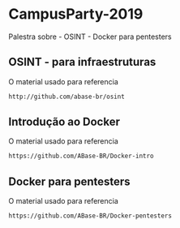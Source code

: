 # CampusParty-2019
Palestra sobre - OSINT - Docker para pentesters

## OSINT - para infraestruturas
O material usado para referencia
```sh
http://github.com/abase-br/osint
```

## Introdução ao Docker
O material usado para referencia
```sh
https://github.com/ABase-BR/Docker-intro
```

## Docker para pentesters
O material usado para referencia
```sh
https://github.com/ABase-BR/Docker-pentesters
```


